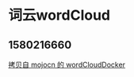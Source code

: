 # 词云wordCloud

## 1580216660

[拷贝自 mojocn 的 wordCloudDocker](https://github.com/mojocn/wordCloudDocker.git)